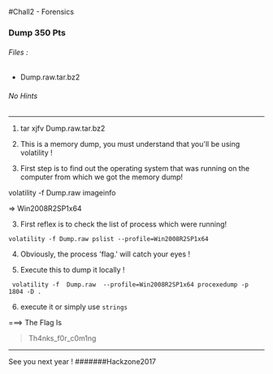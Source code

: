#Chall2 - Forensics
 
### Dump 350 Pts

###### Files :
* Dump.raw.tar.bz2

###### No Hints
---



1)  tar xjfv Dump.raw.tar.bz2

2) This is a memory dump, you must understand that you'll be using volatility !

3) First step is to find out the operating system that was running on the computer from which we got the memory dump!

volatility -f Dump.raw imageinfo

=> Win2008R2SP1x64



3) First reflex is to check the list of process which were running! 

```
volatility -f Dump.raw pslist --profile=Win2008R2SP1x64
```

4) Obviously, the process 'flag.'  will catch your eyes !

5) Execute this to dump it locally !

```
 volatility -f  Dump.raw  --profile=Win2008R2SP1x64 procexedump -p 1804 -D .
```


6) execute it or simply use `strings` 


===> The Flag Is 

<blockquote>
Th4nks_f0r_c0m1ng
</blockquote>





---

See you next year !
#######Hackzone2017


